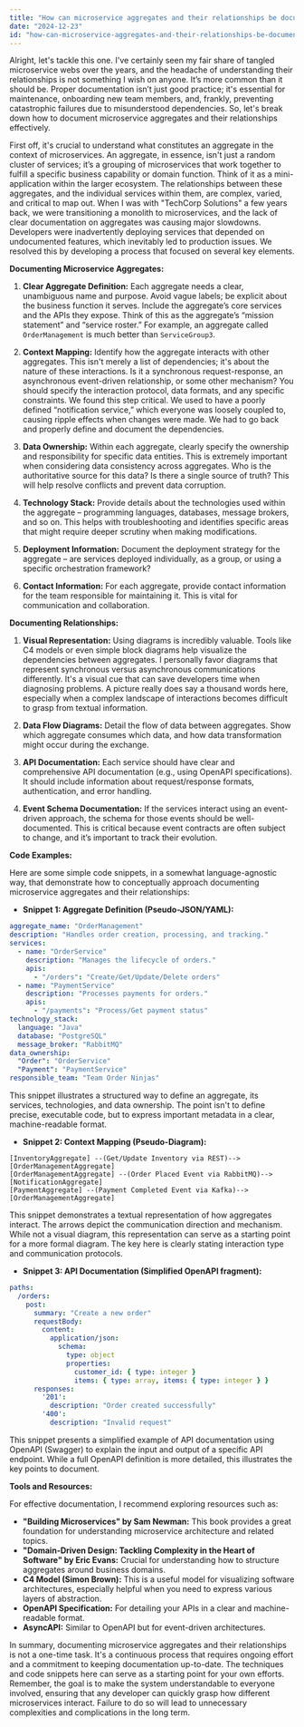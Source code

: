 ```yaml
---
title: "How can microservice aggregates and their relationships be documented?"
date: "2024-12-23"
id: "how-can-microservice-aggregates-and-their-relationships-be-documented"
---
```


Alright, let's tackle this one. I've certainly seen my fair share of tangled microservice webs over the years, and the headache of understanding their relationships is not something I wish on anyone. It’s more common than it should be. Proper documentation isn’t just good practice; it's essential for maintenance, onboarding new team members, and, frankly, preventing catastrophic failures due to misunderstood dependencies. So, let's break down how to document microservice aggregates and their relationships effectively.

First off, it's crucial to understand what constitutes an aggregate in the context of microservices. An aggregate, in essence, isn't just a random cluster of services; it’s a grouping of microservices that work together to fulfill a specific business capability or domain function. Think of it as a mini-application within the larger ecosystem. The relationships between these aggregates, and the individual services within them, are complex, varied, and critical to map out. When I was with "TechCorp Solutions" a few years back, we were transitioning a monolith to microservices, and the lack of clear documentation on aggregates was causing major slowdowns. Developers were inadvertently deploying services that depended on undocumented features, which inevitably led to production issues. We resolved this by developing a process that focused on several key elements.

**Documenting Microservice Aggregates:**

1.  **Clear Aggregate Definition:** Each aggregate needs a clear, unambiguous name and purpose. Avoid vague labels; be explicit about the business function it serves. Include the aggregate’s core services and the APIs they expose. Think of this as the aggregate’s “mission statement” and “service roster.” For example, an aggregate called `OrderManagement` is much better than `ServiceGroup3`.

2.  **Context Mapping:** Identify how the aggregate interacts with other aggregates. This isn't merely a list of dependencies; it's about the nature of these interactions. Is it a synchronous request-response, an asynchronous event-driven relationship, or some other mechanism? You should specify the interaction protocol, data formats, and any specific constraints. We found this step critical. We used to have a poorly defined “notification service,” which everyone was loosely coupled to, causing ripple effects when changes were made. We had to go back and properly define and document the dependencies.

3.  **Data Ownership:** Within each aggregate, clearly specify the ownership and responsibility for specific data entities. This is extremely important when considering data consistency across aggregates. Who is the authoritative source for this data? Is there a single source of truth? This will help resolve conflicts and prevent data corruption.

4.  **Technology Stack:** Provide details about the technologies used within the aggregate – programming languages, databases, message brokers, and so on. This helps with troubleshooting and identifies specific areas that might require deeper scrutiny when making modifications.

5.  **Deployment Information:** Document the deployment strategy for the aggregate – are services deployed individually, as a group, or using a specific orchestration framework?

6.  **Contact Information:** For each aggregate, provide contact information for the team responsible for maintaining it. This is vital for communication and collaboration.

**Documenting Relationships:**

1.  **Visual Representation:** Using diagrams is incredibly valuable. Tools like C4 models or even simple block diagrams help visualize the dependencies between aggregates. I personally favor diagrams that represent synchronous versus asynchronous communications differently. It's a visual cue that can save developers time when diagnosing problems. A picture really does say a thousand words here, especially when a complex landscape of interactions becomes difficult to grasp from textual information.

2.  **Data Flow Diagrams:** Detail the flow of data between aggregates. Show which aggregate consumes which data, and how data transformation might occur during the exchange.

3.  **API Documentation:** Each service should have clear and comprehensive API documentation (e.g., using OpenAPI specifications). It should include information about request/response formats, authentication, and error handling.

4.  **Event Schema Documentation:** If the services interact using an event-driven approach, the schema for those events should be well-documented. This is critical because event contracts are often subject to change, and it’s important to track their evolution.

**Code Examples:**

Here are some simple code snippets, in a somewhat language-agnostic way, that demonstrate how to conceptually approach documenting microservice aggregates and their relationships:

*   **Snippet 1: Aggregate Definition (Pseudo-JSON/YAML):**

```yaml
aggregate_name: "OrderManagement"
description: "Handles order creation, processing, and tracking."
services:
  - name: "OrderService"
    description: "Manages the lifecycle of orders."
    apis:
      - "/orders": "Create/Get/Update/Delete orders"
  - name: "PaymentService"
    description: "Processes payments for orders."
    apis:
      - "/payments": "Process/Get payment status"
technology_stack:
  language: "Java"
  database: "PostgreSQL"
  message_broker: "RabbitMQ"
data_ownership:
  "Order": "OrderService"
  "Payment": "PaymentService"
responsible_team: "Team Order Ninjas"
```

This snippet illustrates a structured way to define an aggregate, its services, technologies, and data ownership. The point isn't to define precise, executable code, but to express important metadata in a clear, machine-readable format.

*   **Snippet 2: Context Mapping (Pseudo-Diagram):**

```text
[InventoryAggregate] --(Get/Update Inventory via REST)--> [OrderManagementAggregate]
[OrderManagementAggregate] --(Order Placed Event via RabbitMQ)--> [NotificationAggregate]
[PaymentAggregate] --(Payment Completed Event via Kafka)--> [OrderManagementAggregate]
```

This snippet demonstrates a textual representation of how aggregates interact. The arrows depict the communication direction and mechanism. While not a visual diagram, this representation can serve as a starting point for a more formal diagram. The key here is clearly stating interaction type and communication protocols.

*   **Snippet 3: API Documentation (Simplified OpenAPI fragment):**

```yaml
paths:
  /orders:
    post:
      summary: "Create a new order"
      requestBody:
        content:
          application/json:
            schema:
              type: object
              properties:
                customer_id: { type: integer }
                items: { type: array, items: { type: integer } }
      responses:
        '201':
          description: "Order created successfully"
        '400':
          description: "Invalid request"
```

This snippet presents a simplified example of API documentation using OpenAPI (Swagger) to explain the input and output of a specific API endpoint. While a full OpenAPI definition is more detailed, this illustrates the key points to document.

**Tools and Resources:**

For effective documentation, I recommend exploring resources such as:

*   **"Building Microservices" by Sam Newman:** This book provides a great foundation for understanding microservice architecture and related topics.
*   **"Domain-Driven Design: Tackling Complexity in the Heart of Software" by Eric Evans:** Crucial for understanding how to structure aggregates around business domains.
*   **C4 Model (Simon Brown):** This is a useful model for visualizing software architectures, especially helpful when you need to express various layers of abstraction.
*   **OpenAPI Specification:** For detailing your APIs in a clear and machine-readable format.
*   **AsyncAPI:** Similar to OpenAPI but for event-driven architectures.

In summary, documenting microservice aggregates and their relationships is not a one-time task. It's a continuous process that requires ongoing effort and a commitment to keeping documentation up-to-date. The techniques and code snippets here can serve as a starting point for your own efforts. Remember, the goal is to make the system understandable to everyone involved, ensuring that any developer can quickly grasp how different microservices interact. Failure to do so will lead to unnecessary complexities and complications in the long term.
